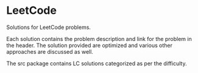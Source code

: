 # LeetCode
Solutions for LeetCode problems.

Each solution contains the problem description and link for the problem in the header.
The solution provided are optimized and various other approaches are discussed as well.

The src package contains LC solutions categorized as per the difficulty. 
